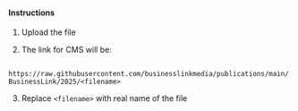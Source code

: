   #### Instructions
  
  1. Upload the file
  
  2. The link for CMS will be:

``` https://raw.githubusercontent.com/businesslinkmedia/publications/main/BusinessLink/2025/<filename>```
  
  3. Replace ```<filename>``` with real name of the file
